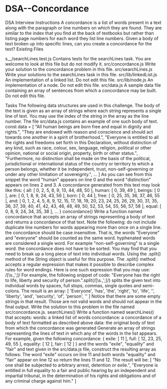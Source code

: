 # DSA--Concordance

DSA Interview
Instructions
A concordance is a list of words present in a text along with the paragraph or line numbers on which they are found. They are similar to the index that you find at the back of textbooks but rather than listing page numbers for each word they list line numbers.
Given a body of text broken up into specific lines, can you create a concordance for the text?
Existing Files

s\_\_/searchLines.test.js
Contains tests for the searchLines task. You are welcome to look at this file but do not modify it.
src/concordance.js
Write your solution to the concordance problem in this file.
src/searchLines.js
Write your solutions to the searchLines task in this file.
src/lib/linkedList.js
An implementation of a linked list. Do not edit this file.
src/lib/node.js
An implementation of a node. Do not edit this file.
src/data.js
A sample data file containing an array of sentences from which a concordance may be built. Do not edit this file.

Tasks
The following data structures are used in this challenge.
The body of the text is given as an array of strings where each string represents a single line of text. You may use the index of the string in the array as the line number. The file src/data.js contains an example of one such body of text.
const data = [
"All human beings are born free and equal in dignity and rights.",
"They are endowed with reason and conscience and should act towards one another in a spirit of brotherhood.",
"Everyone is entitled to all the rights and freedoms set forth in this Declaration, without distinction of any kind, such as race, colour, sex, language, religion, political or other opinion, national or social origin, property, birth or other status.",
"Furthermore, no distinction shall be made on the basis of the political, jurisdictional or international status of the country or territory to which a person belongs, whether it be independent, trust, non-self-governing or under any other limitation of sovereignty.",
...
]
As you can see from this snippet the word "human" appears on line 0 and the word "distinction" appears on lines 2 and 3.
A concordance generated from this text may look like this:
{
all: [
0, 2, 5, 8, 9,
13, 44, 48, 50
],
human: [ 0, 39, 49 ],
beings: [ 0 ],
are: [
0, 1, 8, 9,
24, 43, 56
],
born: [ 0, 44 ],
free: [
0, 25, 35, 36,
37, 46, 55
],
and: [
0, 1, 2, 4, 5, 8, 9, 12, 15, 17,
18, 19, 20, 23, 24, 25, 26, 29, 30, 31,
35, 36, 37, 39, 40, 41, 42, 43, 46, 48,
49, 50, 52, 53, 54, 55, 56, 57, 58
],
equal: [
0, 8, 9, 24,
34, 35, 38
],
...
}
concordance()
Write a function named concordance that accepts an array of strings representing a body of text and returns a concordance of that text. Note the following:
do not include duplicate line numbers for words appearing more than once on a single line.
the concordance should be case insensitive. That is, the words "Everyone" and "everyone" should be counted as the same word.
hyphenated words are considered a single word. For example "non-self-governing" is a single word.
the concordance does not have to be sorted.
You may find that you need to break up a long piece of text into individual words. Using the .split() method of the String object is useful for this purpose. The .split() method accepts a regular expression that makes it possible to describe complex rules for word endings. Here is one such expression that you may use:
/[\s.,';]/
For example, the following snippet of code:
"Everyone has the right to life, liberty and security of person.".split(/[\s.,';]/)
splits the given text into individual words by spaces, full stops, commas, single quotes and semi-colons. The result is an array:
[
'Everyone', 'has',
'the', 'right',
'to', 'life',
'', 'liberty',
'and', 'security',
'of', 'person',
''
]
Notice that there are some empty strings in that result. Those are not valid words and should not appear in the final output.
Write the solution to this problem in the file named src/concordance.js.
searchLines()
Write a function named searchLines() that accepts:
words: a linked list of words
concordance: a concordance of a body of text formatted as described above
data: the original body of text from which the concordance was generated
Generate an array of strings representing the lines of text in which any of the words in the list appears.
For example, given the following concordance:
{
exile: [ 11 ],
full: [ 12, 23, 25, 49, 55 ],
equality: [ 12 ],
fair: [ 12 ]
}
and the words "exile", "equality" and "fair" and text given in the src/data.js file, construct the resulting array as follows:
The word "exile" occurs on line 11 and both words "equality" and "fair" appear on line 12 so return the lines 11 and 12. The result will be:
[
"No one shall be subjected to arbitrary arrest, detention or exile.",
"Everyone is entitled in full equality to a fair and public hearing by an independent and impartial tribunal, in the determination of his rights and obligations and of any criminal charge against him."
]
